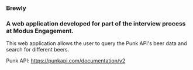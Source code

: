 ### Brewly

### A web application developed for part of the interview process at Modus Engagement.

This web application allows the user to query the Punk API's beer data and
search for different beers.

Punk API: https://punkapi.com/documentation/v2
